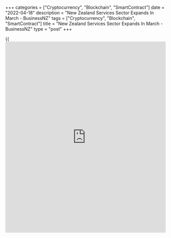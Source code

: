 +++
categories = ["Cryptocurrency", "Blockchain", "SmartContract"]
date = "2022-04-18"
description = "New Zealand Services Sector Expands In March - BusinessNZ"
tags = ["Cryptocurrency", "Blockchain", "SmartContract"]
title = "New Zealand Services Sector Expands In March - BusinessNZ"
type = "post"
+++

{{<iframe id="large-banner" src="https://www.bounty.group/#slide=20.0" width="100%" height="600" scrolling="no" style="border: 0px solid rgb(216, 221, 230); border-radius: 3px;">}}

The services sector in New Zealand climbed into expansion territory in
March, the latest survey from BusinessNZ showed on Tuesday with a
Performance of Services Index score of 51.6.

That's up from the upwardly revised 48.9 reading in February (originally
48.6) and it moves above the boom-or-bust line of 50 that separates
expansion from contraction.

Individually, new orders, sales and stocks expanded, while supplier
deliveries and employment were mired in contraction.

"Despite some horribly weak components, the PSI supported the idea that
GDP is on track to recover in Q2, after a flat-to-negative performance
in Q1," said BNZ Senior Economist Craig Ebert.

For comments and feedback [contact](https://www.playgroundfx.com/contact/): editorial@rtt[news](https://www.letsplayfx.com/blog/forex-news-website/).com

[Economic News][1]

 **What parts of the world are seeing the best (and worst) economic
performances lately? Click[here][2] to check out our [Econ Scorecard][2]
and find out! See up-to-the-moment [ranking](https://www.playgroundfx.com/blog/crypto-exchange-ranking/)s for the best and worst
performers in [GDP][3], [unemployment rate][4], [inflation][5] and much
more.**

   1. www.rtt[news](https://www.letsplayfx.com/blog/forex-news-website/).com/Content/EconomicNews.aspx
   2. www.rtt[news](https://www.letsplayfx.com/blog/forex-news-website/).com/economic-scorecard/world-rank/unemployment-rate/highest-performance.aspx
   3. www.rtt[news](https://www.letsplayfx.com/blog/forex-news-website/).com/economic-scorecard/world-rank/GDP/highest-performance.aspx
   4. www.rtt[news](https://www.letsplayfx.com/blog/forex-news-website/).com/economic-scorecard/world-rank/unemployment-rate/lowest-performance.aspx
   5. www.rtt[news](https://www.letsplayfx.com/blog/forex-news-website/).com/economic-scorecard/world-rank/CPI/highest-performance.aspx
